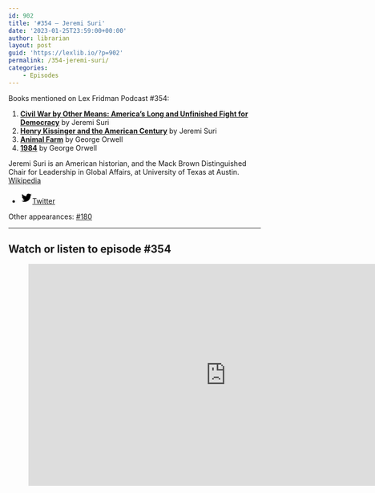 ```yaml
---
id: 902
title: '#354 – Jeremi Suri'
date: '2023-01-25T23:59:00+00:00'
author: librarian
layout: post
guid: 'https://lexlib.io/?p=902'
permalink: /354-jeremi-suri/
categories:
    - Episodes
---
```


Books mentioned on Lex Fridman Podcast #354:

1. **[Civil War by Other Means: America’s Long and Unfinished Fight for Democracy](https://amzn.to/3HcFZ43)** by Jeremi Suri
2. **[Henry Kissinger and the American Century](https://amzn.to/3wAkvJu)** by Jeremi Suri
3. **[Animal Farm](https://amzn.to/3XJjnyZ)** by George Orwell
4. **[1984](https://amzn.to/3WJ0on5)** by George Orwell

Jeremi Suri is an American historian, and the Mack Brown Distinguished Chair for Leadership in Global Affairs, at University of Texas at Austin. [Wikipedia](https://en.wikipedia.org/wiki/Jeremi_Suri)

- [<svg aria-hidden="true" focusable="false" height="24" version="1.1" viewbox="0 0 24 24" width="24" xmlns="http://www.w3.org/2000/svg"><path d="M22.23,5.924c-0.736,0.326-1.527,0.547-2.357,0.646c0.847-0.508,1.498-1.312,1.804-2.27 c-0.793,0.47-1.671,0.812-2.606,0.996C18.324,4.498,17.257,4,16.077,4c-2.266,0-4.103,1.837-4.103,4.103 c0,0.322,0.036,0.635,0.106,0.935C8.67,8.867,5.647,7.234,3.623,4.751C3.27,5.357,3.067,6.062,3.067,6.814 c0,1.424,0.724,2.679,1.825,3.415c-0.673-0.021-1.305-0.206-1.859-0.513c0,0.017,0,0.034,0,0.052c0,1.988,1.414,3.647,3.292,4.023 c-0.344,0.094-0.707,0.144-1.081,0.144c-0.264,0-0.521-0.026-0.772-0.074c0.522,1.63,2.038,2.816,3.833,2.85 c-1.404,1.1-3.174,1.756-5.096,1.756c-0.331,0-0.658-0.019-0.979-0.057c1.816,1.164,3.973,1.843,6.29,1.843 c7.547,0,11.675-6.252,11.675-11.675c0-0.178-0.004-0.355-0.012-0.531C20.985,7.47,21.68,6.747,22.23,5.924z"></path></svg><span class="wp-block-social-link-label screen-reader-text">Twitter</span>](https://twitter.com/jeremisuri)

Other appearances: [\#180](/180-jeremi-suri/)

- - - - - -

## Watch or listen to episode #354

<figure class="wp-block-embed is-type-video is-provider-youtube wp-block-embed-youtube wp-embed-aspect-16-9 wp-has-aspect-ratio"><div class="wp-block-embed__wrapper"><iframe allow="accelerometer; autoplay; clipboard-write; encrypted-media; gyroscope; picture-in-picture; web-share" allowfullscreen="" frameborder="0" height="443" loading="lazy" src="https://www.youtube.com/embed/GvX-heRWFfA?feature=oembed" title="Jeremi Suri: Civil War, Slavery, Freedom, and Democracy | Lex Fridman Podcast #354" width="788"></iframe></div></figure>
